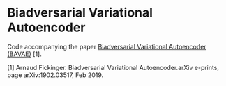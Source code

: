 # Biadversarial Variational Autoencoder

Code accompanying the paper [Biadversarial Variational Autoencoder (BAVAE)](https://arxiv.org/abs/1902.03517) [1].

[1] Arnaud Fickinger. Biadversarial Variational Autoencoder.arXiv e-prints, page arXiv:1902.03517, Feb 2019.

